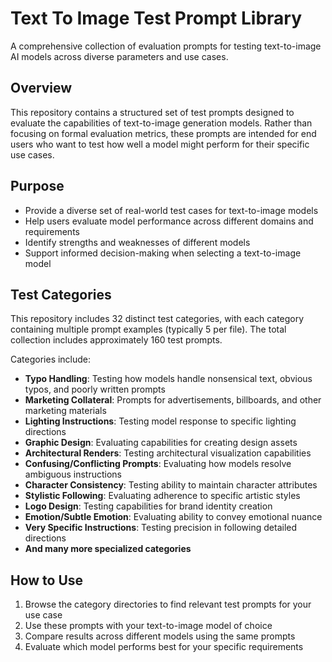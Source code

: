 # Text To Image Test Prompt Library

A comprehensive collection of evaluation prompts for testing text-to-image AI models across diverse parameters and use cases.

## Overview

This repository contains a structured set of test prompts designed to evaluate the capabilities of text-to-image generation models. Rather than focusing on formal evaluation metrics, these prompts are intended for end users who want to test how well a model might perform for their specific use cases.

## Purpose

- Provide a diverse set of real-world test cases for text-to-image models
- Help users evaluate model performance across different domains and requirements
- Identify strengths and weaknesses of different models
- Support informed decision-making when selecting a text-to-image model

## Test Categories

This repository includes 32 distinct test categories, with each category containing multiple prompt examples (typically 5 per file). The total collection includes approximately 160 test prompts.

Categories include:

- **Typo Handling**: Testing how models handle nonsensical text, obvious typos, and poorly written prompts
- **Marketing Collateral**: Prompts for advertisements, billboards, and other marketing materials
- **Lighting Instructions**: Testing model response to specific lighting directions
- **Graphic Design**: Evaluating capabilities for creating design assets
- **Architectural Renders**: Testing architectural visualization capabilities
- **Confusing/Conflicting Prompts**: Evaluating how models resolve ambiguous instructions
- **Character Consistency**: Testing ability to maintain character attributes
- **Stylistic Following**: Evaluating adherence to specific artistic styles
- **Logo Design**: Testing capabilities for brand identity creation
- **Emotion/Subtle Emotion**: Evaluating ability to convey emotional nuance
- **Very Specific Instructions**: Testing precision in following detailed directions
- **And many more specialized categories**

## How to Use

1. Browse the category directories to find relevant test prompts for your use case
2. Use these prompts with your text-to-image model of choice
3. Compare results across different models using the same prompts
4. Evaluate which model performs best for your specific requirements
 
